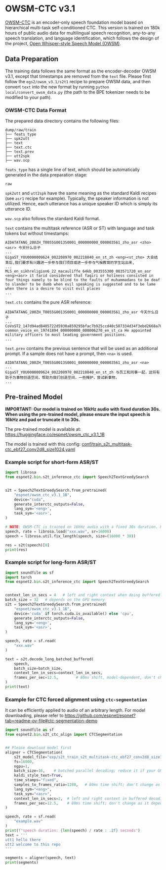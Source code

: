 # OWSM-CTC v3.1

[OWSM-CTC](https://aclanthology.org/2024.acl-long.549/) is an encoder-only speech foundation model based on hierarchical multi-task self-conditioned CTC.
This version is trained on 180k hours of public audio data for multilingual speech recognition, any-to-any speech translation, and language identification, which follows the design of the project, [Open Whisper-style Speech Model (OWSM)](https://arxiv.org/abs/2401.16658).

## Data Preparation

The training data follows the same format as the encoder-decoder OWSM v3.1, except that timestamps are removed from the `text` file. Please first follow the `egs2/owsm_v3.1/s2t1` recipe to prepare OWSM data, and then convert `text` into the new format by running `python local/convert_owsm_data.py` (the path to the BPE tokenizer needs to be modified to your path).

### OWSM-CTC Data Format

The prepared data directory contains the following files:

```
dump/raw/train
├── feats_type
├── spk2utt
├── text
├── text.ctc
├── text.prev
├── utt2spk
├── wav.scp
```

`feats_type` has a single line of text, which should be automatically generated in the data preparation stage:
```
raw
```

`spk2utt` and `utt2spk` have the same meaning as the standard Kaldi recipes (see `asr1` recipe for example). Typically, the speaker information is not utilized. Hence, each utterance has a unique speaker ID which is simply its utterance ID.

`wav.scp` also follows the standard Kaldi format.

`text` contains the multitask reference (ASR or ST) with language and task tokens but without timestamps:

```
AIDATATANG_200ZH_T0055G0013S0001_000000000_000003561_zho_asr <zho><asr> 今天什么日子
...
GigaST_YOU0000009624_002208970_002218840_en_st_zh <eng><st_zho> 大会结束后,我们要求有兴趣进一步参与我们项目或进一步参与气候教育的学生站出来,
...
MLS_en_sikhreligion6_22_macauliffe_64kb_003555300_003571720_en_asr <eng><asr> it farid considered that faqiri or holiness consisted in four things namely to be blind to the faults of muhammadans to be deaf to slander to be dumb when evil speaking is suggested and to be lame when there is a desire to visit evil places
...
```

`text.ctc` contains the pure ASR reference:

```
AIDATATANG_200ZH_T0055G0013S0001_000000000_000003561_zho_asr 今天什么日子
...
CoVoST2_147d94ad8405722d5930a859295bfac7b925ccd40c587334d34f3ebd2668a70242240866e93907398f10b7f2265a4ddb82b5355eb21fe37993d04a69900df388-common_voice_en_19741894_000000000_000006270_en_st_ca He appointed military officers to most leading government positions.
...
```

`text.prev` contains the previous sentence that will be used as an additional prompt. If a sample does not have a prompt, then `<na>` is used.

```
AIDATATANG_200ZH_T0055G0013S0001_000000000_000003561_zho_asr <na>
...
GigaST_YOU0000009624_002208970_002218840_en_st_zh 与员工和同事一起，这将有助于为事物创造空间，帮助为我们创造空间，一些掩护，尝试新事物，
...
```

## Pre-trained Model

**IMPORTANT: Our model is trained on 16kHz audio with fixed duration 30s. When using the pre-trained model, please ensure the input speech is 16kHz and pad or truncate it to 30s.**

The pre-trained model is available at: https://huggingface.co/espnet/owsm_ctc_v3.1_1B

The model is trained with this config: [conf/train_s2t_multitask-ctc_ebf27_conv2d8_size1024.yaml](conf/train_s2t_multitask-ctc_ebf27_conv2d8_size1024.yaml)


### Example script for short-form ASR/ST

```python
import librosa
from espnet2.bin.s2t_inference_ctc import Speech2TextGreedySearch


s2t = Speech2TextGreedySearch.from_pretrained(
    "espnet/owsm_ctc_v3.1_1B",
    device="cuda",
    generate_interctc_outputs=False,
    lang_sym='<eng>',
    task_sym='<asr>',
)

# NOTE: OWSM-CTC is trained on 16kHz audio with a fixed 30s duration. Please ensure your input has the correct sample rate; otherwise resample it to 16k before feeding it to the model
speech, rate = librosa.load("xxx.wav", sr=16000)
speech = librosa.util.fix_length(speech, size=(16000 * 30))

res = s2t(speech)[0]
print(res)
```

### Example script for long-form ASR/ST

```python
import soundfile as sf
import torch
from espnet2.bin.s2t_inference_ctc import Speech2TextGreedySearch


context_len_in_secs = 4   # left and right context when doing buffered inference
batch_size = 32   # depends on the GPU memory
s2t = Speech2TextGreedySearch.from_pretrained(
    "espnet/owsm_ctc_v3.1_1B",
    device='cuda' if torch.cuda.is_available() else 'cpu',
    generate_interctc_outputs=False,
    lang_sym='<eng>',
    task_sym='<asr>',
)

speech, rate = sf.read(
    "xxx.wav"
)

text = s2t.decode_long_batched_buffered(
    speech,
    batch_size=batch_size,
    context_len_in_secs=context_len_in_secs,
    frames_per_sec=12.5,        # 80ms shift, model-dependent, don't change
)
print(text)
```

### Example for CTC forced alignment using `ctc-segmentation`

It can be efficiently applied to audio of an arbitrary length.
For model downloading, please refer to https://github.com/espnet/espnet?tab=readme-ov-file#ctc-segmentation-demo

```python
import soundfile as sf
from espnet2.bin.s2t_ctc_align import CTCSegmentation


## Please download model first
aligner = CTCSegmentation(
    s2t_model_file="exp/s2t_train_s2t_multitask-ctc_ebf27_conv2d8_size1024_raw_bpe50000/valid.total_count.ave_5best.till45epoch.pth",
    fs=16000,
    ngpu=1,
    batch_size=16,    # batched parallel decoding; reduce it if your GPU memory is smaller
    kaldi_style_text=True,
    time_stamps="fixed",
    samples_to_frames_ratio=1280,   # 80ms time shift; don't change as it depends on the pre-trained model
    lang_sym="<eng>",
    task_sym="<asr>",
    context_len_in_secs=2,  # left and right context in buffered decoding
    frames_per_sec=12.5,    # 80ms time shift; don't change as it depends on the pre-trained model
)

speech, rate = sf.read(
    "example.wav"
)
print(f"speech duration: {len(speech) / rate : .2f} seconds")
text = '''
utt1 hello there
utt2 welcome to this repo
'''

segments = aligner(speech, text)
print(segments)
```

